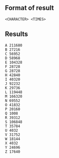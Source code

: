 ## Format of result
`<CHARACTER> <TIMES>`

## Results

```
A 211680
B 27216
C 56952
D 58968
E 104328
F 28728
G 28728
H 42840
I 40320
J 92232
K 29736
L 119448
M 166320
N 69552
O 41832
P 20160
Q 1008
R 39312
S 106848
T 35784
U 4032
V 31752
W 18144
X 4032
Y 24696
Z 17640
```
